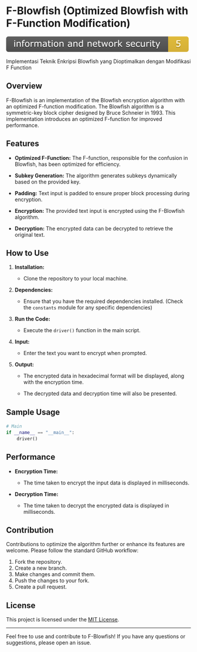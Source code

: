 # F-Blowfish (Optimized Blowfish with F-Function Modification)
 ![Information and Network Security](https://github.com/mharits-s/F-Blowfish/blob/main/assets/information%20and%20network%20security.svg?raw=true)
 
Implementasi Teknik Enkripsi Blowfish yang Dioptimalkan dengan Modifikasi F Function

## Overview

F-Blowfish is an implementation of the Blowfish encryption algorithm with an optimized F-function modification. The Blowfish algorithm is a symmetric-key block cipher designed by Bruce Schneier in 1993. This implementation introduces an optimized F-function for improved performance.

## Features

- **Optimized F-Function:** The F-function, responsible for the confusion in Blowfish, has been optimized for efficiency.

- **Subkey Generation:** The algorithm generates subkeys dynamically based on the provided key.

- **Padding:** Text input is padded to ensure proper block processing during encryption.

- **Encryption:** The provided text input is encrypted using the F-Blowfish algorithm.

- **Decryption:** The encrypted data can be decrypted to retrieve the original text.

## How to Use

1. **Installation:**
   - Clone the repository to your local machine.

2. **Dependencies:**
   - Ensure that you have the required dependencies installed. (Check the `constants` module for any specific dependencies)

3. **Run the Code:**
   - Execute the `driver()` function in the main script.

4. **Input:**
   - Enter the text you want to encrypt when prompted.

5. **Output:**
   - The encrypted data in hexadecimal format will be displayed, along with the encryption time.

   - The decrypted data and decryption time will also be presented.

## Sample Usage

```python
# Main
if __name__ == "__main__":
    driver()
```

## Performance

- **Encryption Time:**
  - The time taken to encrypt the input data is displayed in milliseconds.

- **Decryption Time:**
  - The time taken to decrypt the encrypted data is displayed in milliseconds.

## Contribution

Contributions to optimize the algorithm further or enhance its features are welcome. Please follow the standard GitHub workflow:

1. Fork the repository.
2. Create a new branch.
3. Make changes and commit them.
4. Push the changes to your fork.
5. Create a pull request.

## License

This project is licensed under the [MIT License](LICENSE).

---

Feel free to use and contribute to F-Blowfish! If you have any questions or suggestions, please open an issue.
